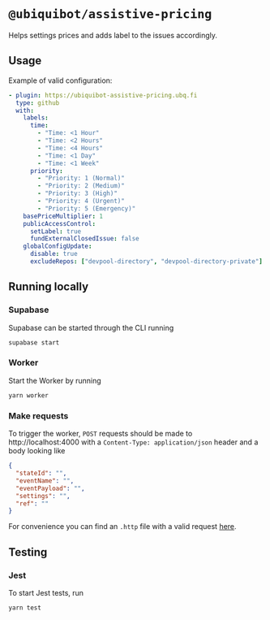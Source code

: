 # `@ubiquibot/assistive-pricing`

Helps settings prices and adds label to the issues accordingly.

## Usage

Example of valid configuration:

```yml
- plugin: https://ubiquibot-assistive-pricing.ubq.fi
  type: github
  with:
    labels:
      time:
        - "Time: <1 Hour"
        - "Time: <2 Hours"
        - "Time: <4 Hours"
        - "Time: <1 Day"
        - "Time: <1 Week"
      priority:
        - "Priority: 1 (Normal)"
        - "Priority: 2 (Medium)"
        - "Priority: 3 (High)"
        - "Priority: 4 (Urgent)"
        - "Priority: 5 (Emergency)"
    basePriceMultiplier: 1
    publicAccessControl:
      setLabel: true
      fundExternalClosedIssue: false
    globalConfigUpdate:
      disable: true
      excludeRepos: ["devpool-directory", "devpool-directory-private"]
```

## Running locally

### Supabase

Supabase can be started through the CLI running

```shell
supabase start
```

### Worker

Start the Worker by running

```shell
yarn worker
```

### Make requests

To trigger the worker, `POST` requests should be made to http://localhost:4000 with a `Content-Type: application/json`
header and a body
looking like

```json
{
  "stateId": "",
  "eventName": "",
  "eventPayload": "",
  "settings": "",
  "ref": ""
}
```

For convenience you can find an `.http` file with a valid request [here](/tests/http/request.http).

## Testing

### Jest

To start Jest tests, run

```shell
yarn test
```
